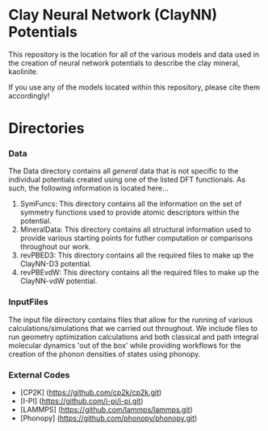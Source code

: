 # Clay Neural Network (ClayNN) Potentials

This repository is the location for all of the various models and data used in the creation of neural network potentials to describe the clay mineral, kaolinite. 

If you use any of the models located within this repository, please cite them accordingly!

# Directories
### Data

The Data directory contains all *general* data that is not specific to the individual potentials created using one of the listed DFT functionals. As such, the following information is located here...
1. SymFuncs: This directory contains all the information on the set of symmetry functions used to provide atomic descriptors within the potential.
2. MineralData: This directory contains all structural information used to provide various starting points for futher computation or comparisons throughout our work. 
3. revPBED3: This directory contains all the required files to make up the ClayNN-D3 potential.
4. revPBEvdW: This directory contains all the required files to make up the ClayNN-vdW potential.


### InputFiles

The input file diirectory contains files that allow for the running of various calculations/simulations that we carried out throughout. We include files to run geometry optimization calculations and both classical and path integral molecular dynamics 'out of the box' while providing workflows for the creation of the phonon densities of states using phonopy. 

### External Codes
- [CP2K] (https://github.com/cp2k/cp2k.git)
- [I-PI] (https://github.com/i-pi/i-pi.git)
- [LAMMPS] (https://github.com/lammps/lammps.git)
- [Phonopy] (https://github.com/phonopy/phonopy.git)